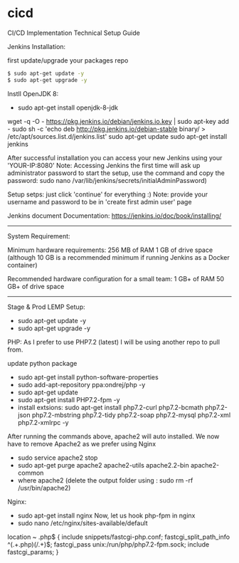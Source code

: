 # cicd
CI/CD Implementation Technical Setup Guide

Jenkins Installation:

first update/upgrade your packages repo
```sh
$ sudo apt-get update -y
$ sudo apt-get upgrade -y
```

Instll OpenJDK 8:
- sudo apt-get install openjdk-8-jdk

wget -q -O - https://pkg.jenkins.io/debian/jenkins.io.key | sudo apt-key add -
sudo sh -c 'echo deb http://pkg.jenkins.io/debian-stable binary/ > /etc/apt/sources.list.d/jenkins.list'
sudo apt-get update
sudo apt-get install jenkins


After successful installation you can access your new Jenkins using your 'YOUR-IP:8080'
Note: Accessing Jenkins the first time will ask up administrator password to start the setup, use the command and copy the password: sudo nano /var/lib/jenkins/secrets/initialAdminPassword)

Setup setps:
just click 'continue' for everything :)
Note: provide your username and password to be in 'create first admin user' page


Jenkins document
Documentation: https://jenkins.io/doc/book/installing/

-----------------------------------------------------

System Requirement:

Minimum hardware requirements:
	256 MB of RAM
	1 GB of drive space (although 10 GB is a recommended minimum if running Jenkins as a Docker container)

Recommended hardware configuration for a small team:
	1 GB+ of RAM
	50 GB+ of drive space

---------------------------------------



Stage & Prod LEMP Setup:
- sudo apt-get update -y
- sudo apt-get upgrade -y

PHP:
As I prefer to use PHP7.2 (latest) I will be using another repo to pull from.

update python package
- sudo apt-get install python-software-properties
- sudo add-apt-repository ppa:ondrej/php -y
- sudo apt-get update
- sudo apt-get install PHP7.2-fpm -y
- install extsions:  sudo apt-get install php7.2-curl php7.2-bcmath php7.2-json php7.2-mbstring php7.2-tidy php7.2-soap php7.2-mysql php7.2-xml php7.2-xmlrpc -y

After running the commands above, apache2 will auto installed. We now have to remove Apache2 as we prefer using Nginx
- sudo service apache2 stop
- sudo apt-get purge apache2 apache2-utils apache2.2-bin apache2-common
- where apache2 (delete the output folder using : sudo rm -rf /usr/bin/apache2)

Nginx: 
- sudo apt-get install nginx
Now, let us hook php-fpm in nginx
- sudo nano /etc/nginx/sites-available/default 

location ~ \.php$ {
    include snippets/fastcgi-php.conf;
    fastcgi_split_path_info ^(.+\.php)(/.+)$;
    fastcgi_pass unix:/run/php/php7.2-fpm.sock;
    include fastcgi_params;
}
